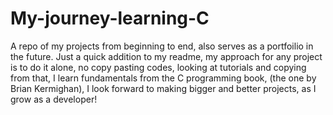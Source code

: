 # My-journey-learning-C
A repo of my projects from beginning to end, also serves as a portfoilio in the future.
Just a quick addition to my readme, my approach for any project is to do it alone, no copy pasting codes, looking at tutorials and copying from that, I learn fundamentals from the C programming book, (the one by Brian Kermighan), I look forward to making bigger and better projects, as I grow as a developer!
